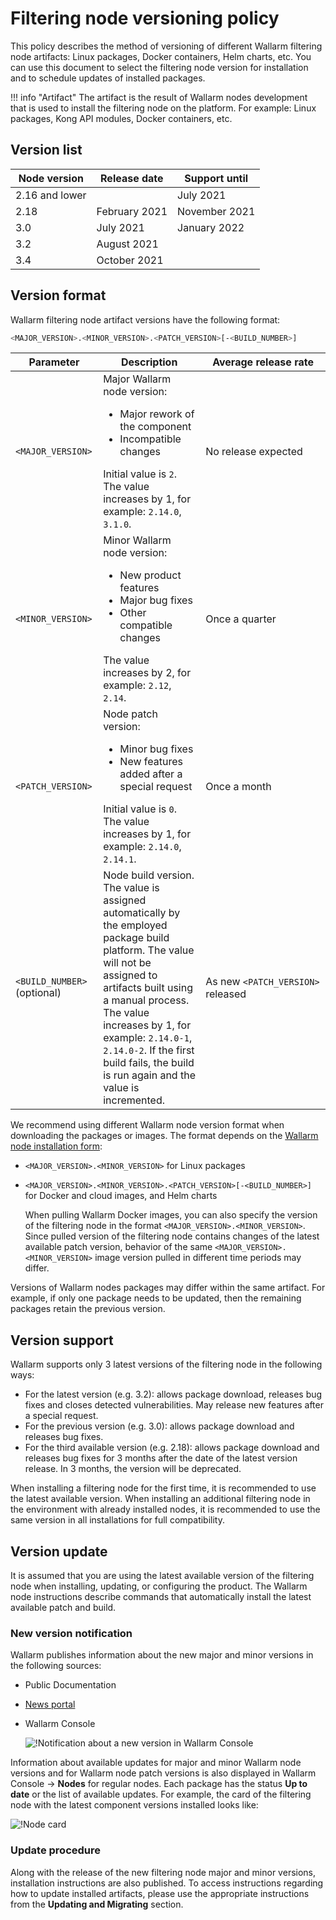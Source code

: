 # Filtering node versioning policy

This policy describes the method of versioning of different Wallarm filtering node artifacts: Linux packages, Docker containers, Helm charts, etc. You can use this document to select the filtering node version for installation and to schedule updates of installed packages.

!!! info "Artifact"
    The artifact is the result of Wallarm nodes development that is used to install the filtering node on the platform. For example: Linux packages, Kong API modules, Docker containers, etc.

## Version list

| Node version | Release date   | Support until |
|------------------|----------------|---------------|
| 2.16 and lower   |                | July 2021     |
| 2.18             | February 2021  | November 2021 |
| 3.0              | July 2021      | January 2022  |
| 3.2              | August 2021    |               |
| 3.4              | October 2021   |               |

## Version format

Wallarm filtering node artifact versions have the following format:

```bash
<MAJOR_VERSION>.<MINOR_VERSION>.<PATCH_VERSION>[-<BUILD_NUMBER>]
```

| Parameter                | Description                                                                                                                                                                                                                                                                                                         | Average release rate          |
|--------------------------------|------------------------------------------------------------------------------------------------------------------------------------------------------------------------------------------------------------------------------------------------------------------------------------------------------------------|--------------------------------------|
| `<MAJOR_VERSION>`              | Major Wallarm node version:<ul><li>Major rework of the component</li><li>Incompatible changes</li></ul>Initial value is `2`. The value increases by 1, for example: `2.14.0`, `3.1.0`.                                                                                                                    | No release expected              |
| `<MINOR_VERSION>`              | Minor Wallarm node version:<ul><li>New product features</li><li>Major bug fixes</li><li>Other compatible changes</li></ul>The value increases by 2, for example: `2.12`, `2.14`.                                                                                                             | Once a quarter                         |
| `<PATCH_VERSION>`              | Node patch version:<ul><li>Minor bug fixes</li><li>New features added after a special request</li></ul>Initial value is `0`. The value increases by 1, for example: `2.14.0`, `2.14.1`.                                                                                                                                     | Once a month                        |
| `<BUILD_NUMBER>` (optional) | Node build version. The value is assigned automatically by the employed package build platform. The value will not be assigned to artifacts built using a manual process.<br />The value increases by 1, for example: `2.14.0-1`, `2.14.0-2`. If the first build fails, the build is run again and the value is incremented. | As new `<PATCH_VERSION>` released |

We recommend using different Wallarm node version format when downloading the packages or images. The format depends on the [Wallarm node installation form](../admin-en/supported-platforms.md):

* `<MAJOR_VERSION>.<MINOR_VERSION>` for Linux packages
* `<MAJOR_VERSION>.<MINOR_VERSION>.<PATCH_VERSION>[-<BUILD_NUMBER>]` for Docker and cloud images, and Helm charts

    When pulling Wallarm Docker images, you can also specify the version of the filtering node in the format `<MAJOR_VERSION>.<MINOR_VERSION>`. Since pulled version of the filtering node contains changes of the latest available patch version, behavior of the same `<MAJOR_VERSION>.<MINOR_VERSION>` image version pulled in different time periods may differ.

Versions of Wallarm nodes packages may differ within the same artifact. For example, if only one package needs to be updated, then the remaining packages retain the previous version.

## Version support

Wallarm supports only 3 latest versions of the filtering node in the following ways:

* For the latest version (e.g. 3.2): allows package download, releases bug fixes and closes detected vulnerabilities. May release new features after a special request.
* For the previous version (e.g. 3.0): allows package download and releases bug fixes.
* For the third available version (e.g. 2.18): allows package download and releases bug fixes for 3 months after the date of the latest version release. In 3 months, the version will be deprecated.

When installing a filtering node for the first time, it is recommended to use the latest available version. When installing an additional filtering node in the environment with already installed nodes, it is recommended to use the same version in all installations for full compatibility.

## Version update

It is assumed that you are using the latest available version of the filtering node when installing, updating, or configuring the product. The Wallarm node instructions describe commands that automatically install the latest available patch and build.

### New version notification

Wallarm publishes information about the new major and minor versions in the following sources:

* Public Documentation
* [News portal](https://changelog.wallarm.com/)
* Wallarm Console

    ![!Notification about a new version in Wallarm Console](../images/updating-migrating/wallarm-console-new-version-notification.png)

Information about available updates for major and minor Wallarm node versions and for Wallarm node patch versions is also displayed in Wallarm Console → **Nodes** for regular nodes. Each package has the status **Up to date** or the list of available updates. For example, the card of the filtering node with the latest component versions installed looks like:

![!Node card](../images/user-guides/nodes/view-regular-node-comp-vers.png)

### Update procedure

Along with the release of the new filtering node major and minor versions, installation instructions are also published. To access instructions regarding how to update installed artifacts, please use the appropriate instructions from the **Updating and Migrating** section.
